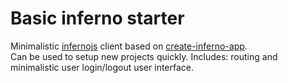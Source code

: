 # Basic inferno starter

Minimalistic [infernojs](https://infernojs.org/) client based on [create-inferno-app](https://github.com/infernojs/create-inferno-app).  
Can be used to setup new projects quickly.
Includes: routing and minimalistic user login/logout user interface.

